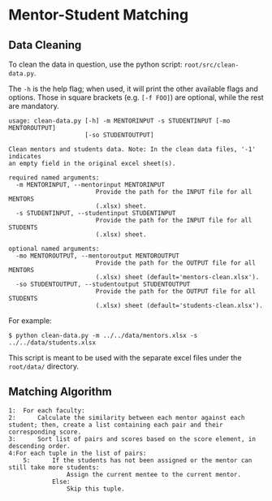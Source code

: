 # Mentor-Student Matching

## Data Cleaning

To clean the data in question, use the python script: `root/src/clean-data.py`.

The `-h` is the help flag; when used, it will print the other available flags and options. Those in square brackets (e.g. `[-f FOO]`) are optional, while the rest are mandatory.

```
usage: clean-data.py [-h] -m MENTORINPUT -s STUDENTINPUT [-mo MENTOROUTPUT]
                     [-so STUDENTOUTPUT]

Clean mentors and students data. Note: In the clean data files, '-1' indicates
an empty field in the original excel sheet(s).

required named arguments:
  -m MENTORINPUT, --mentorinput MENTORINPUT
                        Provide the path for the INPUT file for all MENTORS
                        (.xlsx) sheet.
  -s STUDENTINPUT, --studentinput STUDENTINPUT
                        Provide the path for the INPUT file for all STUDENTS
                        (.xlsx) sheet.

optional named arguments:
  -mo MENTOROUTPUT, --mentoroutput MENTOROUTPUT
                        Provide the path for the OUTPUT file for all MENTORS
                        (.xlsx) sheet (default='mentors-clean.xlsx').
  -so STUDENTOUTPUT, --studentoutput STUDENTOUTPUT
                        Provide the path for the OUTPUT file for all STUDENTS
                        (.xlsx) sheet (default='students-clean.xlsx').
```

For example:

```
$ python clean-data.py -m ../../data/mentors.xlsx -s ../../data/students.xlsx
```

This script is meant to be used with the separate excel files under the `root/data/` directory.

## Matching Algorithm

```
1:  For each faculty:
2:      Calculate the similarity between each mentor against each student; then, create a list containing each pair and their corresponding score.
3:      Sort list of pairs and scores based on the score element, in descending order.
4:For each tuple in the list of pairs:
    5:      If the students has not been assigned or the mentor can still take more students:
                Assign the current mentee to the current mentor.
            Else:
                Skip this tuple.
```
